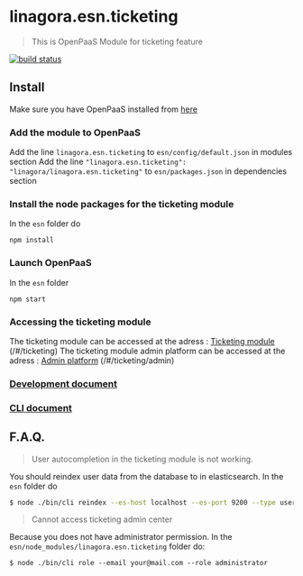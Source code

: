 # linagora.esn.ticketing
>This is OpenPaaS Module for ticketing feature

[![build status](https://ci.linagora.com/linagora/lgs/openpaas/linagora.esn.ticketing/badges/master/build.svg)](https://ci.linagora.com/linagora/lgs/openpaas/linagora.esn.ticketing/commits/master)

## Install

Make sure you have OpenPaaS installed from [here](https://ci.linagora.com/linagora/lgs/openpaas/esn)

### Add the module to OpenPaaS

Add the line `linagora.esn.ticketing` to `esn/config/default.json` in modules section
Add the line `"linagora.esn.ticketing": "linagora/linagora.esn.ticketing"` to `esn/packages.json` in dependencies section

### Install the node packages for the ticketing module

In the `esn` folder do
```
npm install
```

### Launch OpenPaaS

In the `esn` folder
```
npm start
```

### Accessing the ticketing module

The ticketing module can be accessed at the adress : [Ticketing module](http://localhost:8080/#/ticketing) (/#/ticketing)
The ticketing module admin platform can be accessed at the adress : [Admin platform](http://localhost:8080/#/ticketing/admin) (/#/ticketing/admin)

### [Development document](./doc/dev.md)
### [CLI document](./doc/cli.md)

## F.A.Q.

> User autocompletion in the ticketing module is not working.

You should reindex user data from the database to in elasticsearch. In the `esn` folder do

```bash
$ node ./bin/cli reindex --es-host localhost --es-port 9200 --type users
```

> Cannot access ticketing admin center

Because you does not have administrator permission. In the `esn/node_modules/linagora.esn.ticketing` folder do:

```
$ node ./bin/cli role --email your@mail.com --role administrator
```
